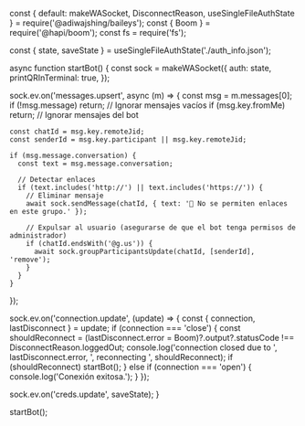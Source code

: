 const { default: makeWASocket, DisconnectReason, useSingleFileAuthState } = require('@adiwajshing/baileys');
const { Boom } = require('@hapi/boom');
const fs = require('fs');

const { state, saveState } = useSingleFileAuthState('./auth_info.json');

async function startBot() {
  const sock = makeWASocket({
    auth: state,
    printQRInTerminal: true,
  });

  sock.ev.on('messages.upsert', async (m) => {
    const msg = m.messages[0];
    if (!msg.message) return; // Ignorar mensajes vacíos
    if (msg.key.fromMe) return; // Ignorar mensajes del bot

    const chatId = msg.key.remoteJid;
    const senderId = msg.key.participant || msg.key.remoteJid;

    if (msg.message.conversation) {
      const text = msg.message.conversation;

      // Detectar enlaces
      if (text.includes('http://') || text.includes('https://')) {
        // Eliminar mensaje
        await sock.sendMessage(chatId, { text: '🚫 No se permiten enlaces en este grupo.' });
        
        // Expulsar al usuario (asegurarse de que el bot tenga permisos de administrador)
        if (chatId.endsWith('@g.us')) {
          await sock.groupParticipantsUpdate(chatId, [senderId], 'remove');
        }
      }
    }
  });

  sock.ev.on('connection.update', (update) => {
    const { connection, lastDisconnect } = update;
    if (connection === 'close') {
      const shouldReconnect = (lastDisconnect.error = Boom)?.output?.statusCode !== DisconnectReason.loggedOut;
      console.log('connection closed due to ', lastDisconnect.error, ', reconnecting ', shouldReconnect);
      if (shouldReconnect) startBot();
    } else if (connection === 'open') {
      console.log('Conexión exitosa.');
    }
  });

  sock.ev.on('creds.update', saveState);
}

startBot();